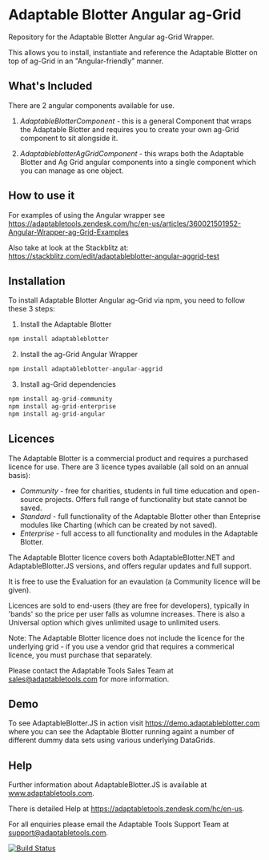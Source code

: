 # Adaptable Blotter Angular ag-Grid

Repository for the Adaptable Blotter Angular ag-Grid Wrapper.

This allows you to install, instantiate and reference the Adaptable Blotter on top of ag-Grid in an "Angular-friendly" manner.

## What's Included
There are 2 angular components available for use.

1.  *AdaptableBlotterComponent* - this is a general Component that wraps the Adaptable Blotter and requires you to create your own ag-Grid component to sit alongside it.

2.  *AdaptableblotterAgGridComponent* - this wraps both the Adaptable Blotter and Ag Grid angular components into a single component which you can manage as one object.

## How to use it
For examples of using the Angular wrapper see https://adaptabletools.zendesk.com/hc/en-us/articles/360021501952-Angular-Wrapper-ag-Grid-Examples

Also take at look at the Stackblitz at: https://stackblitz.com/edit/adaptableblotter-angular-aggrid-test


## Installation
To install Adaptable Blotter Angular ag-Grid via npm, you need to follow these 3 steps:

1.  Install the Adaptable Blotter

```javascript
npm install adaptableblotter
```

2.  Install the ag-Grid Angular Wrapper

```javascript
npm install adaptableblotter-angular-aggrid
```

3.  Install ag-Grid dependencies

```javascript
npm install ag-grid-community
npm install ag-grid-enterprise
npm install ag-grid-angular
```


## Licences
The Adaptable Blotter is a commercial product and requires a purchased licence for use.
There are 3 licence types available (all sold on an annual basis):

* *Community* - free for charities, students in full time education and open-source projects.  Offers full range of functionality but state cannot be saved.
* *Standard* - full functionality of the Adaptable Blotter other than Enteprise modules like Charting (which can be created by not saved).
* *Enterprise* - full access to all functionality and modules in the Adaptable Blotter.

The Adaptable Blotter licence covers both AdaptableBlotter.NET and AdaptableBlotter.JS versions, and offers regular updates and full support.

It is free to use the Evaluation for an evaulation (a Community licence will be given).

Licences are sold to end-users (they are free for developers), typically in 'bands' so the price per user falls as volumne increases.  There is also a Universal option which gives unlimited usage to unlimited users.

Note: The Adaptable Blotter licence does not include the licence for the underlying grid - if you use a vendor grid that requires a commerical licence, you must purchase that separately.

Please contact the Adaptable Tools Sales Team at sales@adaptabletools.com for more information.

## Demo
To see AdaptableBlotter.JS in action visit https://demo.adaptableblotter.com where you can see the Adaptable Blotter running againt a number of different dummy data sets using various underlying DataGrids. 

## Help
Further information about AdaptableBlotter.JS is available at www.adaptabletools.com.  

There is detailed Help at https://adaptabletools.zendesk.com/hc/en-us.

For all enquiries please email the Adaptable Tools Support Team at support@adaptabletools.com.

[![Build Status](https://travis-ci.org/JonnyAdaptableTools/adaptableblotter.svg?branch=master)](https://travis-ci.org/JonnyAdaptableTools/adaptableblotter)
